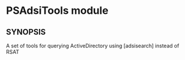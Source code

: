 # PSAdsiTools module

## SYNOPSIS

A set of tools for querying ActiveDirectory using [adsisearch] instead of RSAT
